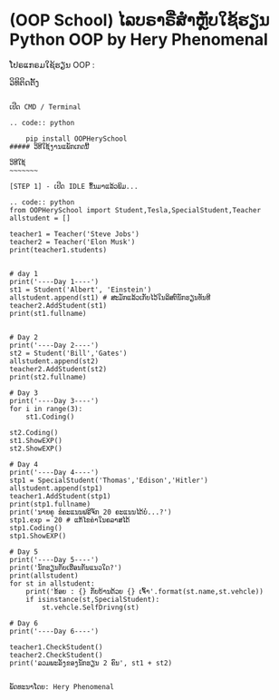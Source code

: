 (OOP School) ໄລບຣາຣີ່ສຳຫຼັບໃຊ້ຮຽນ Python OOP by Hery Phenomenal
==============================================
ໂປຣແກຣມໃຊ້ຮຽນ OOP :

ວິທິຕິດຕັ້ງ
~~~~~~~~~~~

ເປີດ CMD / Terminal

.. code:: python

    pip install OOPHerySchool
##### ວິທີໃຊ້ງານແພັກເກດນີ້

ວິທີໃຊ້
~~~~~~~

[STEP 1] - ເປີດ IDLE ຂຶ້ນມາແລ້ວພິມ...

.. code:: python
from OOPHerySchool import Student,Tesla,SpecialStudent,Teacher
allstudent = []

teacher1 = Teacher('Steve Jobs')
teacher2 = Teacher('Elon Musk')
print(teacher1.students)


# day 1
print('----Day 1----')
st1 = Student('Albert', 'Einstein')
allstudent.append(st1) # ສະມັກແລ້ວເກັບໄວ້ໃນລິສຕ໌ນັກຮຽນທັນທີ
teacher2.AddStudent(st1)
print(st1.fullname)


# Day 2
print('----Day 2----')
st2 = Student('Bill','Gates')
allstudent.append(st2)
teacher2.AddStudent(st2)
print(st2.fullname)

# Day 3
print('----Day 3----')
for i in range(3):
    st1.Coding()

st2.Coding()
st1.ShowEXP()
st2.ShowEXP()

# Day 4
print('----Day 4----')
stp1 = SpecialStudent('Thomas','Edison','Hitler')
allstudent.append(stp1)
teacher1.AddStudent(stp1)
print(stp1.fullname)
print('ນາຍຄຸ ຂໍຄະແນນຟຣີຈັກ 20 ຄະແນນໄດ້ບໍ...?')
stp1.exp = 20 # ແກ້ໄຂຄ່າໃນຄລາສໄດ້
stp1.Coding()
stp1.ShowEXP()

# Day 5
print('----Day 5----')
print('ນັກຮຽນກັບເຮືອນກັນແນວໃດ?')
print(allstudent)
for st in allstudent:
    print('ຂ້ອຍ : {} ກັບບ້ານດ້ວຍ {} ເຈົ້າ'.format(st.name,st.vehcle))
    if isinstance(st,SpecialStudent):
        st.vehcle.SelfDrivng(st)

# Day 6
print('----Day 6----')

teacher1.CheckStudent()
teacher2.CheckStudent() 
print('ລວມພະລັງຂອງນັກຮຽນ 2 ຄົນ', st1 + st2)


ພັດທະນາໂດຍ: Hery Phenomenal
